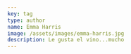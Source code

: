 ```yaml
---
key: tag
type: author
name: Emma Harris
image: /assets/images/emma-harris.jpg
description: Le gusta el vino...mucho
---
```

